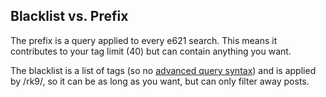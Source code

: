## Blacklist vs. Prefix

The prefix is a query applied to every e621 search. This means it contributes to your tag limit (40)
but can contain anything you want.

The blacklist is a list of tags (so no [advanced query syntax](https://e621.net/help/cheatsheet))
and is applied by /rk9/, so it can be as long as you want, but can only filter away posts.
